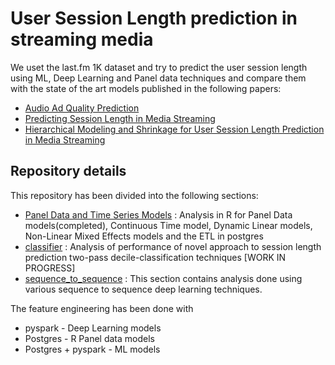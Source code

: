 # User Session Length prediction in streaming media


We uset the last.fm 1K dataset and try to predict the user session length using ML, Deep Learning and Panel data techniques and compare them with the state of the art models published in the following papers:

- [Audio Ad Quality Prediction]( https://arxiv.org/pdf/1802.03319.pdf)
- [Predicting Session Length in Media Streaming](https://arxiv.org/pdf/1708.00130.pdf)
- [Hierarchical Modeling and Shrinkage for User Session Length Prediction in Media Streaming](https://arxiv.org/pdf/1803.01440.pdf)


## Repository details

 This repository has been divided into the following sections:
 - [Panel Data and Time Series Models](https://github.com/UCB-MIDS/w210_lastFM/tree/master/R%20Model%20Files)           : Analysis in R for Panel Data models(completed), Continuous Time model, Dynamic Linear models, Non-Linear Mixed Effects models and the ETL in postgres
 - [classifier](https://github.com/UCB-MIDS/w210_lastFM/tree/master/Classification)                     : Analysis of performance of novel approach to session length prediction two-pass decile-classification techniques [WORK IN PROGRESS]
 - [sequence_to_sequence](https://github.com/UCB-MIDS/w210_lastFM/tree/master/sequence_to_sequence) : This section contains analysis done using various sequence to sequence deep learning techniques.



The feature engineering has been done with 
- pyspark - Deep Learning models
- Postgres - R Panel data models
- Postgres + pyspark - ML models
